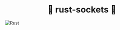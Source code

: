 <div align="center">
  
  # 🦀 rust-sockets 🧦
</div>

[![Rust](https://github.com/EduPras/rust-sockets/actions/workflows/rust.yml/badge.svg?branch=master)](https://github.com/EduPras/rust-sockets/actions/workflows/rust.yml)

